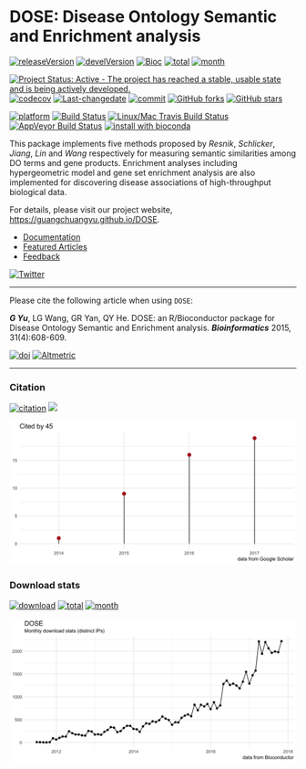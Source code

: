 DOSE: Disease Ontology Semantic and Enrichment analysis
=======================================================

[![releaseVersion](https://img.shields.io/badge/release%20version-3.4.0-green.svg?style=flat)](https://bioconductor.org/packages/DOSE)
[![develVersion](https://img.shields.io/badge/devel%20version-3.5.0-green.svg?style=flat)](https://github.com/guangchuangyu/DOSE)
[![Bioc](http://www.bioconductor.org/shields/years-in-bioc/DOSE.svg)](https://www.bioconductor.org/packages/devel/bioc/html/DOSE.html#since)
[![total](https://img.shields.io/badge/downloads-53848/total-blue.svg?style=flat)](https://bioconductor.org/packages/stats/bioc/DOSE)
[![month](https://img.shields.io/badge/downloads-2218/month-blue.svg?style=flat)](https://bioconductor.org/packages/stats/bioc/DOSE)

[![Project Status: Active - The project has reached a stable, usable
state and is being actively
developed.](http://www.repostatus.org/badges/latest/active.svg)](http://www.repostatus.org/#active)
[![codecov](https://codecov.io/gh/GuangchuangYu/DOSE/branch/master/graph/badge.svg)](https://codecov.io/gh/GuangchuangYu/DOSE/)
[![Last-changedate](https://img.shields.io/badge/last%20change-2017--11--17-green.svg)](https://github.com/GuangchuangYu/DOSE/commits/master)
[![commit](http://www.bioconductor.org/shields/commits/bioc/DOSE.svg)](https://www.bioconductor.org/packages/devel/bioc/html/DOSE.html#svn_source)
[![GitHub
forks](https://img.shields.io/github/forks/GuangchuangYu/DOSE.svg)](https://github.com/GuangchuangYu/DOSE/network)
[![GitHub
stars](https://img.shields.io/github/stars/GuangchuangYu/DOSE.svg)](https://github.com/GuangchuangYu/DOSE/stargazers)

[![platform](http://www.bioconductor.org/shields/availability/devel/DOSE.svg)](https://www.bioconductor.org/packages/devel/bioc/html/DOSE.html#archives)
[![Build
Status](http://www.bioconductor.org/shields/build/devel/bioc/DOSE.svg)](https://bioconductor.org/checkResults/devel/bioc-LATEST/DOSE/)
[![Linux/Mac Travis Build
Status](https://img.shields.io/travis/GuangchuangYu/DOSE/master.svg?label=Mac%20OSX%20%26%20Linux)](https://travis-ci.org/GuangchuangYu/DOSE)
[![AppVeyor Build
Status](https://img.shields.io/appveyor/ci/Guangchuangyu/DOSE/master.svg?label=Windows)](https://ci.appveyor.com/project/GuangchuangYu/DOSE)
[![install with
bioconda](https://img.shields.io/badge/install%20with-bioconda-green.svg?style=flat)](http://bioconda.github.io/recipes/bioconductor-dose/README.html)

This package implements five methods proposed by *Resnik*, *Schlicker*,
*Jiang*, *Lin* and *Wang* respectively for measuring semantic
similarities among DO terms and gene products. Enrichment analyses
including hypergeometric model and gene set enrichment analysis are also
implemented for discovering disease associations of high-throughput
biological data.

For details, please visit our project website,
<https://guangchuangyu.github.io/DOSE>.

-   [Documentation](https://guangchuangyu.github.io/DOSE/documentation/)
-   [Featured
    Articles](https://guangchuangyu.github.io/DOSE/featuredArticles/)
-   [Feedback](https://guangchuangyu.github.io/DOSE/#feedback)

[![Twitter](https://img.shields.io/twitter/url/https/github.com/GuangchuangYu/DOSE.svg?style=social)](https://twitter.com/intent/tweet?hashtags=DOSE&url=http://bioinformatics.oxfordjournals.org/content/31/4/608)

------------------------------------------------------------------------

Please cite the following article when using `DOSE`:

***G Yu***, LG Wang, GR Yan, QY He. DOSE: an R/Bioconductor package for
Disease Ontology Semantic and Enrichment analysis. ***Bioinformatics***
2015, 31(4):608-609.

[![doi](https://img.shields.io/badge/doi-10.1093/bioinformatics/btu684-green.svg?style=flat)](http://dx.doi.org/10.1093/bioinformatics/btu684)
[![Altmetric](https://img.shields.io/badge/Altmetric-36-green.svg?style=flat)](https://www.altmetric.com/details/2788597)

------------------------------------------------------------------------

### Citation

[![citation](https://img.shields.io/badge/cited%20by-45-green.svg?style=flat)](https://scholar.google.com.hk/scholar?oi=bibs&hl=en&cites=16627502277303919270)
![](https://img.shields.io/badge/ESI-Highly%20Cited%20Paper-green.svg?style=flat)

<img src="docs/images/citation.png" width="890"/>

### Download stats

[![download](http://www.bioconductor.org/shields/downloads/DOSE.svg)](https://bioconductor.org/packages/stats/bioc/DOSE)
[![total](https://img.shields.io/badge/downloads-53848/total-blue.svg?style=flat)](https://bioconductor.org/packages/stats/bioc/DOSE)
[![month](https://img.shields.io/badge/downloads-2218/month-blue.svg?style=flat)](https://bioconductor.org/packages/stats/bioc/DOSE)

<img src="docs/images/dlstats.png" width="890"/>
